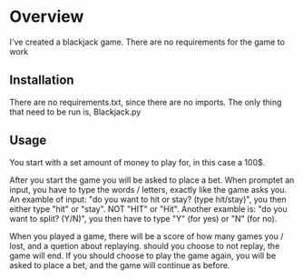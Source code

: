 # Overview

I've created a blackjack game. 
There are no requirements for the game to work

## Installation

There are no requirements.txt, since there are no imports. 
The only thing that need to be run is, Blackjack.py

## Usage

You start with a set amount of money to play for, in this case a 100$.

After you start the game you will be asked to place a bet. When promptet an input, you have to type the words / letters, exactly like the game asks you. An examble of input: 
"do you want to hit or stay? (type hit/stay)", you then either type "hit" or "stay". NOT "HIT" or "Hit". Another examble is: "do you want to split? (Y/N)", you then have to type "Y" (for yes) or "N" (for no).

When you played a game, there will be a score of how many games you / lost, and a quetion about replaying.
should you choose to not replay, the game will end. If you should choose to play the game again, you will be asked to place a bet, and the game will continue as before.
